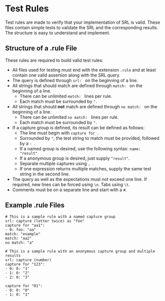 # Test Rules

Test rules are made to verify that your implementation of SRL is valid.
These files contain simple tests to validate the SRL and the
corresponding results. The structure is easy to understand and implement.

## Structure of a .rule File

These rules are required to build valid test rules:

* All files used for testing must end with the extension `.rule` and at
least contain one valid assertion along with the SRL query.
* The query is defined through `srl: ` on the beginning of a line.
* All strings that should match are defined through `match: ` on the
beginning of a line.
  * There can be unlimited `match: ` lines per rule.
  * Each match must be surrounded by `"`.
* All strings that should **not** match are defined through `no match: `
on the beginning of a line.
  * There can be unlimited `no match: ` lines per rule.
  * Each match must be surrounded by `"`.
* If a capture group is defined, its result can be defined as follows:
  * The line must begin with `capture for `.
  * Surrounded by `"`, the test string to match must be provided, followed by a `: `.
  * If a named group is desired, use the following syntax: `name: "result"`
  * If a anonymous group is desired, just supply `"result"`.
  * Separate multiple captures using `, `.
  * If one expression returns multiple matches, supply the same test string in the second line.
* The query as well as the expectations must not exceed one line.
If required, new lines can be forced using `\n`. Tabs using `\t`.
* Comments must be on a separate line and start with a `#`.

## Example .rule Files

```
# This is a sample rule with a named capture group
srl: capture (letter twice) as "foo"
capture for "aa1":
- 0: foo: "aa"
match: "example"
match: "aa2"
no match: "a"
```

```
# This is a sample rule with an anonymous capture group and multiple results
srl: capture (number)
capture for "123":
- 0: 0: "1"
- 1: 0: "2"
- 2: 0: "3"

capture for "01":
- 0: 0: "0"
- 1: 0: "1"
```